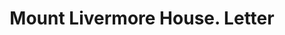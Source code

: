 ---
doi: 10.7916/D8X93P9Z
date_other: '1901'
date_other_textual: '1901'
form: correspondence
genre:
- Letters (correspondence)
name:
- Mount Livermore House
object_in_context_url: https://biggert.cul.columbia.edu/items/view/ave_biggert_00774
subject_hierarchical_geographic:
- Holderness, New Hampshire, United States
subject_name:
- Mount Livermore House
title: Mount Livermore House. Letter
sort_title: Mount Livermore House. Letter
call_number: ave_biggert_00774
coordinates:
- 43.73111111111111,-71.58833333333332
pid: ave_biggert_00774
identifiers: ave_biggert_00774
thumbnail: https://derivativo-3.library.columbia.edu/iiif/2/ldpd:345464/full/!256,256/0/native.jpg
permalink: /biggert/ave_biggert_00774/
layout: iiif-image-page
---